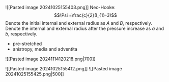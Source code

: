 ![[Pasted image 20241025155403.png]]
Neo-Hooke:
$$\Psi =\frac{c}{2}(I_{1}-3)$$
Denote the initial internal and external radius as $A$ and $B$, respectively. Denote the internal and external radius after the pressure increase as $a$ and $b$, respectively.


* pre-stretched
* anistropy, media and adventita


![[Pasted image 20241114120218.png|700]]

![[Pasted image 20241025155412.png]]
![[Pasted image 20241025155425.png|500]]

